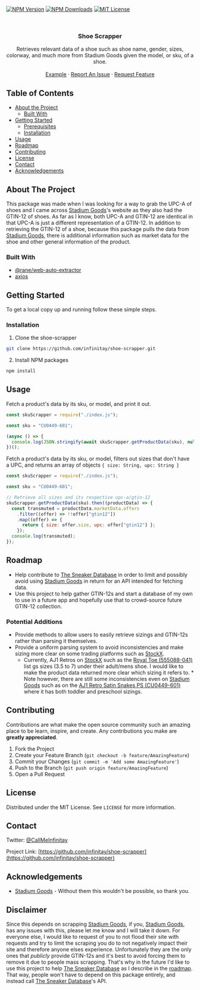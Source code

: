 <!--
*** Thanks for checking out this README Template. If you have a suggestion that would
*** make this better, please fork the shoe-scrapper and create a pull request or simply open
*** an issue with the tag "enhancement".
*** Thanks again! Now go create something AMAZING! :D
***
***
***
*** To avoid retyping too much info. Do a search and replace for the following:
*** infinitay, shoe-scrapper, CallMeInfinitay, email
-->

<!-- PROJECT SHIELDS -->
<!--
*** I'm using markdown "reference style" links for readability.
*** Reference links are enclosed in brackets [ ] instead of parentheses ( ).
*** See the bottom of this document for the declaration of the reference variables
*** for contributors-url, forks-url, etc. This is an optional, concise syntax you may use.
*** https://www.markdownguide.org/basic-syntax/#reference-style-links
-->

[![NPM Version][npm-version-shield]][npm-url]
[![NPM Downloads][npm-downloads-shield]][npm-url]
[![MIT License][license-shield]][license-url]

<!-- [![Contributors][contributors-shield]][contributors-url]
<!-- [![Forks][forks-shield]][forks-url]
[![Stargazers][stars-shield]][stars-url]
[![Issues][issues-shield]][issues-url] -->

<!-- PROJECT LOGO -->
<br />
<p align="center">
  <h3 align="center">Shoe Scrapper</h3>

  <p align="center">
    Retrieves relevant data of a shoe such as shoe name, gender, sizes, colorway, and much more from Stadium Goods given the model, or sku, of a shoe.
    <br />
    <!-- <a href="https://github.com/infinitay/shoe-scrapper"><strong>Explore the docs »</strong></a>
    <br /> -->
    <br />
    <a href="https://github.com/Infinitay/shoe-scrapper/blob/master/shoe-scrapper-example.js">Example</a>
    ·
    <a href="https://github.com/infinitay/shoe-scrapper/issues">Report An Issue</a>
    ·
    <a href="https://github.com/infinitay/shoe-scrapper/issues">Request Feature</a>
  </p>
</p>

<!-- TABLE OF CONTENTS -->

## Table of Contents

- [About the Project](#about-the-project)
  - [Built With](#built-with)
- [Getting Started](#getting-started)
  - [Prerequisites](#prerequisites)
  - [Installation](#installation)
- [Usage](#usage)
- [Roadmap](#roadmap)
- [Contributing](#contributing)
- [License](#license)
- [Contact](#contact)
- [Acknowledgements](#acknowledgements)

<!-- ABOUT THE PROJECT -->

## About The Project

This package was made when I was looking for a way to grab the UPC-A of shoes and I came across [Stadium Goods](https://www.stadiumgoods.com/)'s website as they also had the GTIN-12 of shoes. As far as I know, both UPC-A and GTIN-12 are identical in that UPC-A is just a different representation of a GTIN-12. In addition to retrieving the GTIN-12 of a shoe, because this package pulls the data from [Stadium Goods](https://www.stadiumgoods.com/), there is additional information such as market data for the shoe and other general information of the product.

### Built With

- [@rane/web-auto-extractor](https://www.npmjs.com/package/@rane/web-auto-extractor)
- [axios](https://www.npmjs.com/package/axios)

<!-- GETTING STARTED -->

## Getting Started

To get a local copy up and running follow these simple steps.

### Installation

1. Clone the shoe-scrapper

```sh
git clone https://github.com/infinitay/shoe-scrapper.git
```

2. Install NPM packages

```sh
npm install
```

<!-- USAGE EXAMPLES -->

## Usage

Fetch a product's data by its sku, or model, and print it out.

```js
const skuScrapper = require("./index.js");

const sku = "CU0449-601";

(async () => {
  console.log(JSON.stringify(await skuScrapper.getProductData(sku), null, 4));
})();
```

Fetch a product's data by its sku, or model, filters out sizes that don't have a UPC, and returns an array of objects `{ size: String, upc: String }`

```js
const skuScrapper = require("./index.js");

const sku = "CU0449-601";

// Retrieve all sizes and its respective upc-a/gtin-12
skuScrapper.getProductData(sku).then((productData) => {
  const transmuted = productData.marketData.offers
    .filter((offer) => !!offer["gtin12"])
    .map((offer) => {
      return { size: offer.size, upc: offer["gtin12"] };
    });
  console.log(transmuted);
});
```

<!-- ROADMAP -->

## Roadmap

- Help contribute to [The Sneaker Database](https://thesneakerdatabase.com/) in order to limit and possibly avoid using [Stadium Goods](https://www.stadiumgoods.com/) in return for an API intended for fetching data.
- Use this project to help gather GTIN-12s and start a database of my own to use in a future app and hopefully use that to crowd-source future GTIN-12 collection.

### Potential Additions

- Provide methods to allow users to easily retrieve sizings and GTIN-12s rather than parsing it themselves.
- Provide a uniform parsing system to avoid inconsistencies and make sizing more clear on some trading platforms such as [StockX](https://stockx.com/).
  - Currently, AJ1 Retros on [StockX](https://stockx.com/) such as the [Royal Toe (555088-041)](https://stockx.com/air-jordan-1-retro-high-black-game-royal) list gs sizes (3.5 to 7) under their adult/mens shoe. I would like to make the product data returned more clear which sizing it refers to. \* Note however, there are still some inconsistencies even on [Stadium Goods](https://www.stadiumgoods.com/) such as on the [AJ1 Retro Satin Snakes PS (CU0449-601)](https://www.stadiumgoods.com/air-jordan-1-high-retro-ps-satin-snake-cu0449-601) where it has both toddler and preschool sizings.

<!-- CONTRIBUTING -->

## Contributing

Contributions are what make the open source community such an amazing place to be learn, inspire, and create. Any contributions you make are **greatly appreciated**.

1. Fork the Project
2. Create your Feature Branch (`git checkout -b feature/AmazingFeature`)
3. Commit your Changes (`git commit -m 'Add some AmazingFeature'`)
4. Push to the Branch (`git push origin feature/AmazingFeature`)
5. Open a Pull Request

<!-- LICENSE -->

## License

Distributed under the MIT License. See `LICENSE` for more information.

<!-- CONTACT -->

## Contact

Twitter: [@CallMeInfinitay](https://twitter.com/CallMeInfinitay)

Project Link: [https://github.com/infinitay/shoe-scrapper](https://github.com/infinitay/shoe-scrapper)

<!-- ACKNOWLEDGEMENTS -->

## Acknowledgements

- [Stadium Goods](https://www.stadiumgoods.com/) - Without them this wouldn't be possible, so thank you.

## Disclaimer

Since this depends on scrapping [Stadium Goods](https://www.stadiumgoods.com/), if you, [Stadium Goods](https://www.stadiumgoods.com/), has any issues with this, please let me know and I will take it down. For everyone else, I would like to request of you to not flood their site with requests and try to limit the scraping you do to not negatively impact their site and therefore anyone elses experience. Unfortunately they are the only ones that _publicly_ provide GTIN-12s and it's best to avoid forcing them to remove it due to people mass scrapping. That's why in the future I'd like to use this project to help [The Sneaker Database](https://thesneakerdatabase.com/) as I describe in the [roadmap](#roadmap). That way, people won't have to depend on this package entirely, and instead call [The Sneaker Database](https://thesneakerdatabase.com/)'s API.

<!-- MARKDOWN LINKS & IMAGES -->
<!-- https://www.markdownguide.org/basic-syntax/#reference-style-links -->

[contributors-shield]: https://img.shields.io/github/contributors/infinitay/shoe-scrapper.svg?style=flat-square
[contributors-url]: https://github.com/Infinitay/shoe-scrapper/graphs/contributors
[forks-shield]: https://img.shields.io/github/forks/infinitay/shoe-scrapper.svg?style=flat-square
[forks-url]: https://github.com/Infinitay/shoe-scrapper/network/members
[stars-shield]: https://img.shields.io/github/stars/infinitay/shoe-scrapper.svg?style=flat-square
[stars-url]: https://github.com/Infinitay/shoe-scrapper/Best-README-Template/stargazers
[issues-shield]: https://img.shields.io/github/issues/infinitay/shoe-scrapper.svg?style=flat-square
[issues-url]: https://github.com/Infinitay/shoe-scrapper/issues
[license-shield]: https://img.shields.io/github/license/infinitay/shoe-scrapper.svg?style=flat-square
[license-url]: http://vjpr.mit-license.org
[npm-url]: https://npmjs.org/package/shoe-scrapper
[npm-version-shield]: https://img.shields.io/npm/v/shoe-scrapper.svg?style=flat-square
[npm-downloads-shield]: https://img.shields.io/npm/dt/shoe-scrapper?style=flat-square
